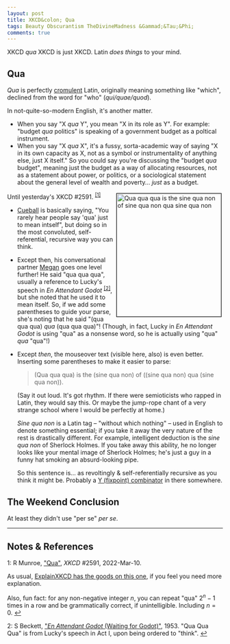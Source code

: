 ```yaml
---
layout: post
title: XKCD&colon; Qua
tags: Beauty Obscurantism TheDivineMadness &Gammad;&Tau;&Phi;
comments: true
---
```


XKCD _qua_ XKCD is just XKCD.  Latin _does things_ to your mind.  

## Qua  

_Qua_ is perfectly [cromulent](https://en.wikipedia.org/wiki/Lisa_the_Iconoclast#Embiggen_and_cromulent) Latin, originally meaning something like "which", declined from the word for "who" (_qui/quae/quod_).  

In not-quite-so-modern English, it's another matter.  
- When you say "X _qua_ Y", you mean "X in its role as Y".  For example: "budget _qua_
  politics" is speaking of a government budget as a poltical instrument.  
- When you say "X _qua_ X", it's a fussy, sorta-academic way of saying "X in its own
  capacity as X, not as a symbol or instrumentality of anything else, just X itself."  So
  you could say you're discussing the "budget _qua_ budget", meaning just the budget as a
  way of allocating resources, not as a statement about power, or politics, or a
  sociological statement about the general level of wealth and poverty&hellip; _just_ as a budget.  

<a href="https://xkcd.com/2591/"><img src="{{ site.baseurl }}/images/2022-03-11-qua-XKCD.png" width="244" height="287" alt="Qua qua qua is the sine qua non of sine qua non qua sine qua non" title="Qua qua qua is the sine qua non of sine qua non qua sine qua non" style="float: right; margin: 3px 3px 3px 3px; border: 1px solid #000000;"></a>
Until yesterday's XKCD \#2591. <sup id="fn1a">[[1]](#fn1)</sup>

- [Cueball](https://www.explainxkcd.com/wiki/index.php/Cueball) is basically saying, "You
  rarely hear people say 'qua' just to mean intself", but
  doing so in the most convoluted, self-referential, recursive way you can think.  
- Except then, his conversational partner [Megan](https://www.explainxkcd.com/wiki/index.php/Megan)
  goes one level further!  He said "qua qua qua",
  usually a reference to Lucky's speech in _En Attendant Godot_ <sup id="fn2a">[[2]](#fn2)</sup>,
  but she noted that he used it to mean itself.  So, if we add some parentheses to guide
  your parse, she's noting that he said "(qua qua qua) _qua_ (qua qua qua)"!
  (Though, in fact, Lucky in _En Attendant Godot_ is using "qua" as a nonsense
  word, so he is actually using "qua" _qua_ "qua"!)  
- Except _then_, the mouseover text (visible here, also) is even better.  Inserting some
  parentheses to make it easier to parse:  

  > (Qua qua qua) is the (sine qua non) of ((sine qua non) qua (sine qua non)).  

  (Say it out loud.  It's got rhythm.  If there were semioticists who rapped in Latin,
  they would say this.  Or maybe the jump-rope chant of a very strange school where I
  would be perfectly at home.)  

  _Sine qua non_ is a Latin tag &ndash; "without which nothing" &ndash; used in English to
  denote something essential; if you take it away the very nature of the rest is
  drastically different.  For example, intelligent deduction is the _sine qua non_ of
  Sherlock Holmes.  If you take away this ability, he no longer looks like your mental
  image of Sherlock Holmes; he's just a guy in a funny hat smoking an absurd-looking
  pipe.  

  So this sentence is&hellip; as revoltingly &amp; self-referentially recursive as you think it might be.  Probably a [Y (fixpoint) combinator](https://en.wikipedia.org/wiki/Fixed-point_combinator) in there somewhere.  
  

## The Weekend Conclusion  
  
At least they didn't use "per se" _per se_.  

---

## Notes &amp; References  

<!--
<sup id="fn1a">[[1]](#fn1)</sup>

<a id="fn1">1</a>: ***, ["***"](***), *** [↩](#fn1a)  

<a href="{{ site.baseurl }}/images/***">
  <img src="{{ site.baseurl }}/images/***" width="400" height="***" alt="***" title="***" style="float: right; margin: 3px 3px 3px 3px; border: 1px solid #000000;">
</a>

<iframe width="400" height="224" src="***" allow="accelerometer; encrypted-media; gyroscope; picture-in-picture" allowfullscreen style="float: right; margin: 3px 3px 3px 3px; border: 1px solid #000000;"></iframe>
-->

<a id="fn1">1</a>: R Munroe, ["Qua"](https://xkcd.com/2591/), _XKCD_ \#2591, 2022-Mar-10.

As usual, [ExplainXKCD has the goods on this one,](https://www.explainxkcd.com/wiki/index.php/2591:_Qua) if you feel you need more explanation.  

Also, fun fact: for any non-negative integer $n$, you can repeat "qua" $2^n - 1$ times in a row and be grammatically correct, if unintelligible.  Including $n = 0$. [↩](#fn1a)  

<a id="fn2">2</a>: S Beckett, ["_En Attendant Godot_ (Waiting for Godot)"](https://en.wikipedia.org/wiki/Waiting_for_Godot), 1953. "Qua Qua Qua" is from Lucky's speech in Act I, upon being ordered to "think". [↩](#fn2a)  
